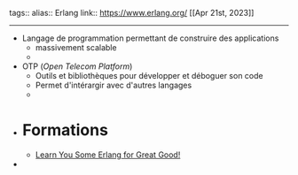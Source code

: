 tags::
alias:: Erlang
link:: https://www.erlang.org/
[[Apr 21st, 2023]]
***

- Langage de programmation permettant de construire des applications
	- massivement scalable
	-
- OTP (*Open Telecom Platform*)
	- Outils et bibliothèques pour développer et déboguer son code
	- Permet d'intérargir avec d'autres langages
	-
- # Formations
	- [Learn You Some Erlang for Great Good!](https://learnyousomeerlang.com/)
-